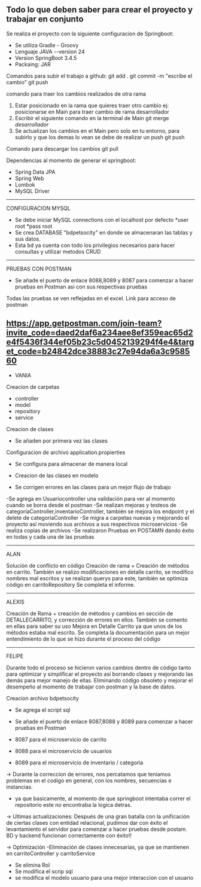 Todo lo que deben saber para crear el proyecto y trabajar en conjunto
---------------------------------------------------------------------

Se realiza el proyecto con la siguiente configuracion de Springboot:
- Se utiliza Gradle - Groovy
- Lenguaje JAVA --version 24
- Version SpringBoot 3.4.5
- Packaing: JAR

Comandos para subir el trabajo a github:
git add .
git commit -m "escribe el cambio"
git push

comando para traer los cambios realizados de otra rama
1. Estar posicionado en la rama que quieres traer otro cambio 
    ej: posicionarse en Main para traer cambio de rama desarrollador
2. Escribir el siguiente comando en la terminal de Main
    git merge *desarrollador*
3. Se actualizan los cambios en el Main pero solo en tu entorno, para subirlo y que los demas lo vean
   se debe de realizar un push
    git push

Comando para descargar los cambios 
git pull

Dependencias al momento de generar el springboot:
- Spring Data JPA
- Spring Web
- Lombok
- MySQL Driver


---------------------------------------------------------------------------------------------------------
CONFIGURACION MYSQL
- Se debe iniciar MySQL connections con el localhost por defecto
	*user root
	*pass root
- Se crea DATABASE "bdpetsocity" en donde se almacenaran las tablas y sus datos.
- Esta bd ya cuenta con todo los privilegios necesarios para hacer consultas y utilizar metodos CRUD
--------------------------------------------------------------------------------------------------------
PRUEBAS CON POSTMAN

- Se añade el puerto de enlace 8088,8089 y 8087 para comenzar a hacer pruebas en Postman
asi con sus respectivas pruebas

Todas las pruebas se ven reflejadas en el excel. 
Link para acceso de postman 

https://app.getpostman.com/join-team?invite_code=daed2daf6a234aee8ef359eac65d2e4f5436f344ef05b23c5d0452139294f4e4&target_code=b24842dce38883c27e94da6a3c958560
------------------------------------------------------

- VANIA

Creacion de carpetas
- controller
- model
- repository
- service

Creacion de clases
- Se añaden por primera vez las clases

Configuracion de archivo application.propierties
- Se configura para almacenar de manera local

- Creacion de las clases en modelo

- Se corrigen errores en las clases para un mejor flujo de trabajo



-Se agrega en Usuariocontroller una validación para ver al momento cuando se borra desde el postman
-Se realizan mejoras y testeos de categoríaController,inventarioController, también se mejora los endpoint y el delete de categoríaController
-Se migra a carpetas nuevas y mejorando el proyecto así moviendo sus archivos a sus respectivos microservicios
-Se realiza copias de archivos
-Se realizaron Pruebas en POSTAMN dando éxito en todas y cada una de las pruebas

----------------------------------------------------------------------------------------

ALAN

Solución de conflicto en código
Creación de rama + Creación de métodos en carrito.
También se realizo modificaciones en detalle carrito, se modifico nombres mal escritos y se realizan querys para este, también se optimiza código en carritoRepository
Se completa el informe.

---------------------------------------------------------------------------------------

ALEXIS

Creación de Rama + creación de métodos y cambios en sección de DETALLECARRITO, y corrección de errores en ellos. También se comento en ellas para saber su uso
Mejora en Detalle Carrito ya que unos de los métodos estaba mal escrito.
Se completa la documentación para un mejor entendimiento de lo que se hizo durante el proceso del código 

-------------------------------------------------------------------------------

FELIPE

Durante todo el proceso se hicieron varios cambios dentro de código tanto para optimizar y simplificar el proyecto así borrando clases y mejorando las demás para mejor manejo de ellas. Eliminando código obsoleto y mejorar el desempeño al momento de trabajar con postman y la base de datos.

Creacion archivo bdpetsocity
- Se agrega el script sql

- Se añade el puerto de enlace 8087,8088 y 8089 para comenzar a hacer pruebas en Postman
- 8087 para el microservicio de carrito
- 8088 para el microservicio de usuarios
- 8089 para el microservicio de inventario / categoria

-> Durante la correccion de errores, nos percatamos que teniamos problemas en el codigo en general, con los nombres, secuencias e instancias.
- ya que basicamente, al momento de que springboot intentaba correr el repositorio este no encontraba la logica detras.

-> Ultimas actualizaciones: Después de una gran batalla con la unificación de ciertas clases con entidad relacional, pudimos dar con éxito el levantamiento el servidor 
para comenzar a hacer pruebas desde postam. BD y backend funcionan correctamente con éxito!!

-> Optimización
-Eliminación de clases innecesarias, ya que se mantienen en carritoController y carritoService
- Se elimina Rol
- Se modifica el scrip sql
- se modifica el modelo usuario para una mejor interaccion con el usuario
